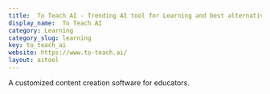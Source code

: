 ```yaml
---
title:  To Teach AI - Trending AI tool for Learning and best alternatives
display_name:  To Teach AI
category: Learning
category_slug: learning
key: to_teach_ai
website: https://www.to-teach.ai/
layout: aitool
---
```


A customized content creation software for educators.
